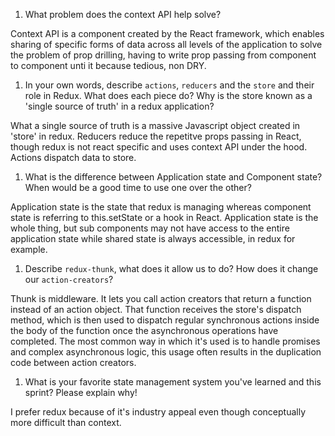 1. What problem does the context API help solve?

Context API is a component created by the React framework, which enables sharing of specific forms of data across all levels of the application to solve the problem of prop drilling, having to write prop passing from component to component unti it because tedious, non DRY.

1. In your own words, describe `actions`, `reducers` and the `store` and their role in Redux. What does each piece do? Why is the store known as a 'single source of truth' in a redux application?

What a single source of truth is a massive Javascript object created in 'store' in redux. Reducers reduce the repetitve props passing in React, though redux is not react specific and uses context API under the hood. Actions dispatch data to store.

1. What is the difference between Application state and Component state? When would be a good time to use one over the other?

Application state is the state that redux is managing whereas component state is referring to this.setState or a hook in React. 
Application state is the whole thing, but sub components may not have access to the entire application state while shared state is always accessible, in redux for example.

1. Describe `redux-thunk`, what does it allow us to do? How does it change our `action-creators`?

Thunk is middleware. It lets you call action creators that return a function instead of an action object. That function receives the store's dispatch method, which is then used to dispatch regular synchronous actions inside the body of the function once the asynchronous operations have completed. The most common way in which it's used is to handle promises and complex asynchronous logic, this usage often results in the duplication code between action creators.

1. What is your favorite state management system you've learned and this sprint? Please explain why!

I prefer redux because of it's industry appeal even though conceptually more difficult than context. 
